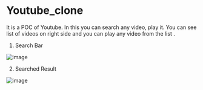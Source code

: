 # Youtube_clone
It is a POC of Youtube. In this you can search any video, play it. You can see list of videos on right side and you can play any video from the list .


1. Search Bar


![image](https://user-images.githubusercontent.com/127665969/226214420-2665fd2b-5272-4fff-b50e-be3ac4fffb0f.png)



2. Searched Result


![image](https://user-images.githubusercontent.com/127665969/226214474-fbc317b3-2ee7-443a-8779-794c89ec80c1.png)
